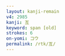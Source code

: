 ```yaml
---
layout: kanji-remain
v4: 2985
kanji: 亙
keyword: span [old]
strokes: 6
on-yomi: コウ
permalink: /rtk/亙/
---
```






